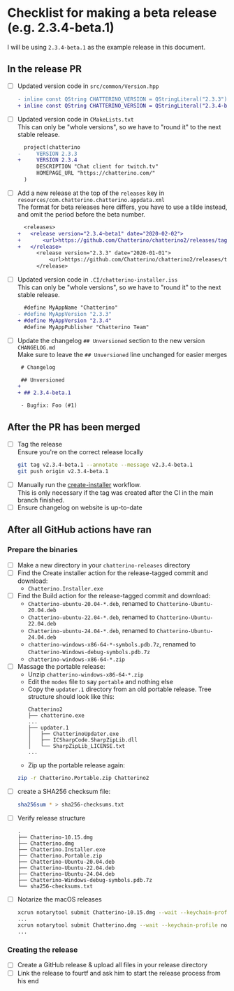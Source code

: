 # Checklist for making a beta release (e.g. 2.3.4-beta.1)

I will be using `2.3.4-beta.1` as the example release in this document.

## In the release PR

- [ ] Updated version code in `src/common/Version.hpp`

  ```diff
  - inline const QString CHATTERINO_VERSION = QStringLiteral("2.3.3");
  + inline const QString CHATTERINO_VERSION = QStringLiteral("2.3.4-beta.1");
  ```

- [ ] Updated version code in `CMakeLists.txt`  
       This can only be "whole versions", so we have to "round it" to the next stable release.

  ```diff
    project(chatterino
  -     VERSION 2.3.3
  +     VERSION 2.3.4
        DESCRIPTION "Chat client for twitch.tv"
        HOMEPAGE_URL "https://chatterino.com/"
    )
  ```

- [ ] Add a new release at the top of the `releases` key in `resources/com.chatterino.chatterino.appdata.xml`  
       The format for beta releases here differs, you have to use a tilde instead, and omit the period before the beta number.

  ```diff
    <releases>
  +   <release version="2.3.4~beta1" date="2020-02-02">
  +       <url>https://github.com/Chatterino/chatterino2/releases/tag/v2.3.4-beta.1</url>
  +   </release>
        <release version="2.3.3" date="2020-01-01">
            <url>https://github.com/Chatterino/chatterino2/releases/tag/v2.3.3</url>
        </release>
  ```

- [ ] Updated version code in `.CI/chatterino-installer.iss`  
       This can only be "whole versions", so we have to "round it" to the next stable release.

  ```diff
    #define MyAppName "Chatterino"
  - #define MyAppVersion "2.3.3"
  + #define MyAppVersion "2.3.4"
    #define MyAppPublisher "Chatterino Team"
  ```

- [ ] Update the changelog `## Unversioned` section to the new version `CHANGELOG.md`  
       Make sure to leave the `## Unversioned` line unchanged for easier merges

  ```diff
   # Changelog

   ## Unversioned
  +
  + ## 2.3.4-beta.1

   - Bugfix: Foo (#1)

  ```

## After the PR has been merged

- [ ] Tag the release  
       Ensure you're on the correct release locally
  ```sh
  git tag v2.3.4-beta.1 --annotate --message v2.3.4-beta.1
  git push origin v2.3.4-beta.1
  ```
- [ ] Manually run the [create-installer](https://github.com/Chatterino/chatterino2/actions/workflows/create-installer.yml) workflow.  
       This is only necessary if the tag was created after the CI in the main branch finished.
- [ ] Ensure changelog on website is up-to-date

## After all GitHub actions have ran

### Prepare the binaries

- [ ] Make a new directory in your `chatterino-releases` directory
- [ ] Find the Create installer action for the release-tagged commit and download:
  - `Chatterino.Installer.exe`
- [ ] Find the Build action for the release-tagged commit and download:
  - `Chatterino-ubuntu-20.04-*.deb`, renamed to `Chatterino-Ubuntu-20.04.deb`
  - `Chatterino-ubuntu-22.04-*.deb`, renamed to `Chatterino-Ubuntu-22.04.deb`
  - `Chatterino-ubuntu-24.04-*.deb`, renamed to `Chatterino-Ubuntu-24.04.deb`
  - `chatterino-windows-x86-64-*-symbols.pdb.7z`, renamed to `Chatterino-Windows-debug-symbols.pdb.7z`
  - `chatterino-windows-x86-64-*.zip`
- [ ] Massage the portable release:
  - Unzip `chatterino-windows-x86-64-*.zip`
  - Edit the `modes` file to say `portable` and nothing else
  - Copy the `updater.1` directory from an old portable release. Tree structure should look like this:
    ```
    Chatterino2
    ├── chatterino.exe
    ...
    ├── updater.1
    │   ├── ChatterinoUpdater.exe
    │   ├── ICSharpCode.SharpZipLib.dll
    │   └── SharpZipLib_LICENSE.txt
    ...
    ```
  - Zip up the portable release again:
  ```sh
  zip -r Chatterino.Portable.zip Chatterino2
  ```
- [ ] create a SHA256 checksum file:
  ```sh
  sha256sum * > sha256-checksums.txt
  ```
- [ ] Verify release structure
  ```
  .
  ├── Chatterino-10.15.dmg
  ├── Chatterino.dmg
  ├── Chatterino.Installer.exe
  ├── Chatterino.Portable.zip
  ├── Chatterino-Ubuntu-20.04.deb
  ├── Chatterino-Ubuntu-22.04.deb
  ├── Chatterino-Ubuntu-24.04.deb
  ├── Chatterino-Windows-debug-symbols.pdb.7z
  └── sha256-checksums.txt
  ```
- [ ] Notarize the macOS releases
  ```sh
  xcrun notarytool submit Chatterino-10.15.dmg --wait --keychain-profile notarytool-password --keychain / Users/pajlada/Library/Keychains/chatterino-2025.keychain-db
  ...
  xcrun notarytool submit Chatterino.dmg --wait --keychain-profile notarytool-password --keychain / Users/pajlada/Library/Keychains/chatterino-2025.keychain-db
  ...
  ```

### Creating the release

- [ ] Create a GitHub release & upload all files in your release directory
- [ ] Link the release to fourtf and ask him to start the release process from his end
